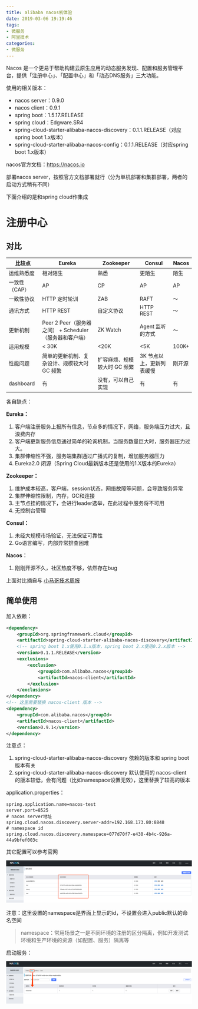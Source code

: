 ```yaml
---
title: alibaba nacos初体验
date: 2019-03-06 19:19:46
tags: 
- 微服务
- 阿里技术
categories:
- 微服务
---
```


Nacos 是一个更易于帮助构建云原生应用的动态服务发现、配置和服务管理平台，提供「注册中心」、「配置中心」和「动态DNS服务」三大功能。

使用的相关版本：

- nacos server：0.9.0
- nacos client：0.9.1
- spring boot：1.5.17.RELEASE
- spring cloud：Edgware.SR4
- spring-cloud-starter-alibaba-nacos-discovery：0.1.1.RELEASE（对应spring boot 1.x版本）
- spring-cloud-starter-alibaba-nacos-config：0.1.1.RELEASE（对应spring boot 1.x版本）

nacos官方文档：https://nacos.io

部署nacos server，按照官方文档部署就行（分为单机部署和集群部署，两者的启动方式稍有不同）

下面介绍的是和spring cloud作集成

# 注册中心

## 对比

|比较点|Eureka|Zookeeper|Consul|Nacos|
|---|---|---|---|---|
|运维熟悉度|相对陌生|熟悉|更陌生|陌生|
|一致性（CAP）|AP|CP|AP|AP|
|一致性协议|HTTP 定时轮训|ZAB|RAFT|～|
|通讯方式|HTTP REST|自定义协议|HTTP REST|～|
|更新机制|Peer 2 Peer（服务器之间） + Scheduler（服务器和客户端）|ZK Watch|Agent 监听的方式|～|
|适用规模|< 30K|<20K|<5K|100K+|
|性能问题|简单的更新机制、复杂设计、规模较大时 GC 频繁  |扩容麻烦、规模较大时 GC 频繁 | 3K 节点以上，更新列表缓慢 |刚开源|
|dashboard|有|没有，可以自己实现|有|有|

各自缺点：

**Eureka：**

1. 客户端注册服务上报所有信息，节点多的情况下，网络，服务端压力过大，且浪费内存
2. 客户端更新服务信息通过简单的轮询机制，当服务数量巨大时，服务器压力过大。
3. 集群伸缩性不强，服务端集群通过广播式的复制，增加服务器压力
4. Eureka2.0 闭源（Spring Cloud最新版本还是使用的1.X版本的Eureka）

**Zookeeper：**

1. 维护成本较高，客户端，session状态，网络故障等问题，会导致服务异常
2. 集群伸缩性限制，内存，GC和连接
3. 主节点挂的情况下，会进行leader选举，在此过程中服务将不可用
4. 无控制台管理

**Consul：**

1. 未经大规模市场验证，无法保证可靠性
2. Go语言编写，内部异常排查困难

**Nacos：**

1. 刚刚开源不久，社区热度不够，依然存在bug

上面对比摘自与 [小马哥技术周报](https://github.com/mercyblitz/tech-weekly)

## 简单使用

加入依赖：

```xml
<dependency>
    <groupId>org.springframework.cloud</groupId>
    <artifactId>spring-cloud-starter-alibaba-nacos-discovery</artifactId>
    <!-- spring boot 1.x使用0.1.x版本，spring boot 2.x使用0.2.x版本 -->
    <version>0.1.1.RELEASE</version>
    <exclusions>
        <exclusion>
            <groupId>com.alibaba.nacos</groupId>
            <artifactId>nacos-client</artifactId>
        </exclusion>
    </exclusions>
</dependency>
<!-- 这里需要替换 nacos-client 版本 -->
<dependency>
    <groupId>com.alibaba.nacos</groupId>
    <artifactId>nacos-client</artifactId>
    <version>0.9.1</version>
</dependency>
```

注意点：

1. spring-cloud-starter-alibaba-nacos-discovery 依赖的版本和 spring boot 版本有关
2. spring-cloud-starter-alibaba-nacos-discovery 默认使用的 nacos-client 的版本较低，会有问题（比如namespace设置无效），这里替换了较高的版本

application.properties：

```properties
spring.application.name=nacos-test
server.port=8525
# nacos server地址
spring.cloud.nacos.discovery.server-addr=192.168.173.80:8848
# namespace id
spring.cloud.nacos.discovery.namespace=077d70f7-e430-4b4c-926a-44a9bfef003c
```

其它配置可以参考官网

![](/images/micro-service/nacos/namespace.png)

注意：这里设置的namespace是界面上显示的id，不设置会进入public默认的命名空间

> namespace：常用场景之一是不同环境的注册的区分隔离，例如开发测试环境和生产环境的资源（如配置、服务）隔离等

启动服务：

![i](/images/micro-service/nacos/nacos服务发现.png)

